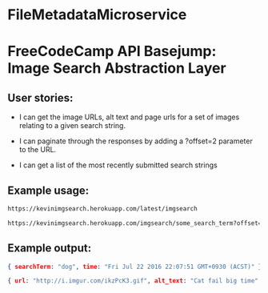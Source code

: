 # FileMetadataMicroservice

# FreeCodeCamp API Basejump: Image Search Abstraction Layer

## User stories:

* I can get the image URLs, alt text and page urls for a set of images relating to a given search string.

* I can paginate through the responses by adding a ?offset=2 parameter to the URL.
* I can get a list of the most recently submitted search strings

## Example usage:

```html
https://kevinimgsearch.herokuapp.com/latest/imgsearch
```
```html
https://kevinimgsearch.herokuapp.com/imgsearch/some_search_term?offset=2
```

## Example output:

```json
{ searchTerm: "dog", time: "Fri Jul 22 2016 22:07:51 GMT+0930 (ACST)" }
```
```json
{ url: "http://i.imgur.com/ikzPcK3.gif", alt_text: "Cat fail big time" }
```